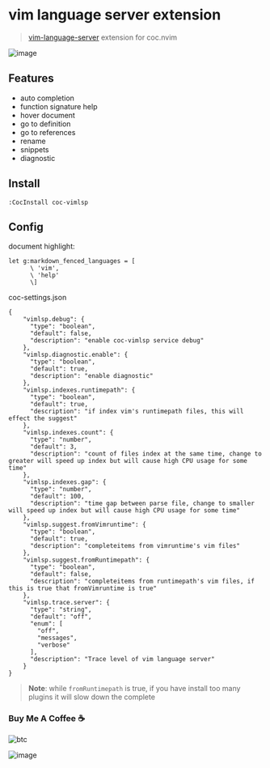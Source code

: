 # vim language server extension

> [vim-language-server](https://github.com/iamcco/vim-language-server)
> extension for coc.nvim

![image](https://user-images.githubusercontent.com/5492542/57384333-019b9880-71e3-11e9-9ee8-7e731944777b.png)

## Features

- auto completion
- function signature help
- hover document
- go to definition
- go to references
- rename
- snippets
- diagnostic

## Install

``` vim
:CocInstall coc-vimlsp
```

## Config

document highlight:

``` vim
let g:markdown_fenced_languages = [
      \ 'vim',
      \ 'help'
      \]
```

coc-settings.json

``` jsonc
{
    "vimlsp.debug": {
      "type": "boolean",
      "default": false,
      "description": "enable coc-vimlsp service debug"
    },
    "vimlsp.diagnostic.enable": {
      "type": "boolean",
      "default": true,
      "description": "enable diagnostic"
    },
    "vimlsp.indexes.runtimepath": {
      "type": "boolean",
      "default": true,
      "description": "if index vim's runtimepath files, this will effect the suggest"
    },
    "vimlsp.indexes.count": {
      "type": "number",
      "default": 3,
      "description": "count of files index at the same time, change to greater will speed up index but will cause high CPU usage for some time"
    },
    "vimlsp.indexes.gap": {
      "type": "number",
      "default": 100,
      "description": "time gap between parse file, change to smaller will speed up index but will cause high CPU usage for some time"
    },
    "vimlsp.suggest.fromVimruntime": {
      "type": "boolean",
      "default": true,
      "description": "completeitems from vimruntime's vim files"
    },
    "vimlsp.suggest.fromRuntimepath": {
      "type": "boolean",
      "default": false,
      "description": "completeitems from runtimepath's vim files, if this is true that fromVimruntime is true"
    },
    "vimlsp.trace.server": {
      "type": "string",
      "default": "off",
      "enum": [
        "off",
        "messages",
        "verbose"
      ],
      "description": "Trace level of vim language server"
    }
}
```

> **Note**: while `fromRuntimepath` is true, if you have install too many plugins it will slow down the complete

### Buy Me A Coffee ☕️

![btc](https://img.shields.io/keybase/btc/iamcco.svg?style=popout-square)

![image](https://user-images.githubusercontent.com/5492542/42771079-962216b0-8958-11e8-81c0-520363ce1059.png)
